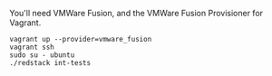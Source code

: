 You'll need VMWare Fusion, and the VMWare Fusion Provisioner for Vagrant.

    vagrant up --provider=vmware_fusion
    vagrant ssh
    sudo su - ubuntu
    ./redstack int-tests
